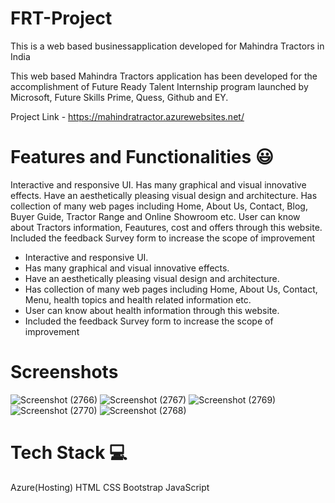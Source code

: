 # FRT-Project
This is a web based businessapplication developed for Mahindra Tractors in India

This web based Mahindra Tractors application has been developed for the accomplishment of Future Ready Talent Internship program launched by Microsoft, Future Skills Prime, Quess, Github and EY.

Project Link - https://mahindratractor.azurewebsites.net/

# Features and Functionalities 😃

Interactive and responsive UI.
Has many graphical and visual innovative effects.
Have an aesthetically pleasing visual design and architecture.
Has collection of many web pages including Home, About Us, Contact, Blog, Buyer Guide, Tractor Range and Online Showroom etc.
User can know about Tractors information, Feautures, cost and offers through this website.
Included the feedback Survey form to increase the scope of improvement

- Interactive and responsive UI.
- Has many graphical and visual innovative effects.
- Have an aesthetically pleasing visual design and architecture.
- Has collection of many web pages including Home, About Us, Contact, Menu, health topics and health related information etc.
- User can know about health information through this website.
- Included the feedback Survey form to increase the scope of improvement 

# Screenshots

![Screenshot (2766)](https://user-images.githubusercontent.com/97442679/173600989-f508f59c-ccc6-4685-b88d-c3dba6c7a7db.png)
![Screenshot (2767)](https://user-images.githubusercontent.com/97442679/173601078-c99aa503-56a8-4745-b947-f81d62132b36.png)
![Screenshot (2769)](https://user-images.githubusercontent.com/97442679/173601101-b2ef6182-adfc-4541-8bbc-29dc82030e60.png)
![Screenshot (2770)](https://user-images.githubusercontent.com/97442679/173601112-aaf5aed1-82a7-4604-994c-bd22b8fb21f4.png)
![Screenshot (2768)](https://user-images.githubusercontent.com/97442679/173601143-57d0e6a8-3849-4e90-b7e9-f7204392c0ac.png)

# Tech Stack 💻
Azure(Hosting)
HTML
CSS
Bootstrap
JavaScript

